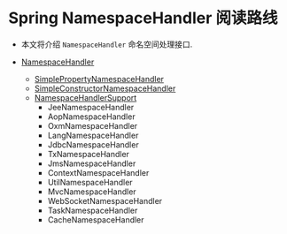 # Spring NamespaceHandler 阅读路线

- 本文将介绍 `NamespaceHandler` 命名空间处理接口. 


- [NamespaceHandler](/docs/beans/factory/xml/NamespaceHandler/Spring-NamespaceHandler.md)
    - [SimplePropertyNamespaceHandler](/docs/beans/factory/xml/NamespaceHandler/Spring-SimplePropertyNamespaceHandler.md)
    - [SimpleConstructorNamespaceHandler](/docs/beans/factory/xml/NamespaceHandler/Spring-SimpleConstructorNamespaceHandler.md)
    - [NamespaceHandlerSupport](/docs/beans/factory/xml/NamespaceHandler/Spring-NamespaceHandlerSupport.md)
        - JeeNamespaceHandler 
        - AopNamespaceHandler 
        - OxmNamespaceHandler 
        - LangNamespaceHandler 
        - JdbcNamespaceHandler 
        - TxNamespaceHandler 
        - JmsNamespaceHandler 
        - ContextNamespaceHandler 
        - UtilNamespaceHandler 
        - MvcNamespaceHandler 
        - WebSocketNamespaceHandler 
        - TaskNamespaceHandler 
        - CacheNamespaceHandler 

